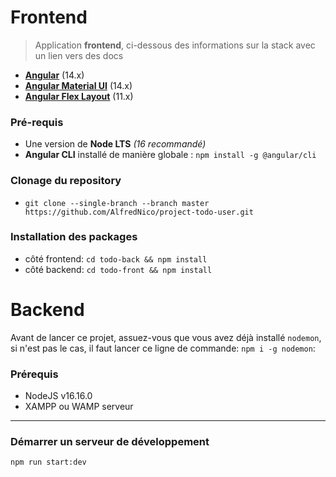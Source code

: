 # Frontend

> Application **frontend**, ci-dessous des informations sur la stack avec un lien vers des docs

- **[Angular](https://v12.angular.io/docs)** (14.x)
- **[Angular Material UI](https://v12.material.angular.io)** (14.x)
- **[Angular Flex Layout](https://github.com/angular/flex-layout)** (11.x)

### Pré-requis

- Une version de **Node LTS** _(16 recommandé)_
- **Angular CLI** installé de manière globale : `npm install -g @angular/cli`

### Clonage du repository

- `git clone --single-branch --branch master https://github.com/AlfredNico/project-todo-user.git`

### Installation des packages

- côté frontend: `cd todo-back && npm install`
- côté backend: `cd todo-front && npm install`

# Backend

Avant de lancer ce projet, assuez-vous que vous avez déjà installé `nodemon`,
si n'est pas le cas, il faut lancer ce ligne de commande:
`npm i -g nodemon`:

### Prérequis

- NodeJS v16.16.0
- XAMPP ou WAMP serveur

---

### Démarrer un serveur de développement

```run script
npm run start:dev
```
